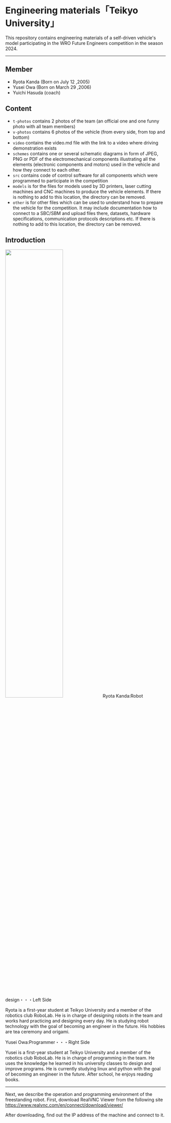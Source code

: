 Engineering materials「Teikyo University」
====

This repository contains engineering materials of a self-driven vehicle's model participating in the WRO Future Engineers competition in the season 2024.

---
## Member
* Ryota Kanda (Born on July 12 ,2005)
* Yusei Owa (Born on March 29 ,2006)
* Yuichi Hasuda (coach)
## Content

* `t-photos` contains 2 photos of the team (an official one and one funny photo with all team members)
* `v-photos` contains 6 photos of the vehicle (from every side, from top and bottom)
* `video` contains the video.md file with the link to a video where driving demonstration exists
* `schemes` contains one or several schematic diagrams in form of JPEG, PNG or PDF of the electromechanical components illustrating all the elements (electronic components and motors) used in the vehicle and how they connect to each other.
* `src` contains code of control software for all components which were programmed to participate in the competition
* `models` is for the files for models used by 3D printers, laser cutting machines and CNC machines to produce the vehicle elements. If there is nothing to add to this location, the directory can be removed.
* `other` is for other files which can be used to understand how to prepare the vehicle for the competition. It may include documentation how to connect to a SBC/SBM and upload files there, datasets, hardware specifications, communication protocols descriptions etc. If there is nothing to add to this location, the directory can be removed.

## Introduction
<img src="https://github.com/Hart1109/TeikyoRobostar-WRO-FE-2024/blob/main/t-photos/photo.funny.JPG" width="60%">
Ryota Kanda:Robot design・・・Left Side  

Ryota is a first-year student at Teikyo University and a member of the robotics club RoboLab. He is in charge of designing robots in the team and works hard practicing and designing every day. He is studying robot technology with the goal of becoming an engineer in the future. His hobbies are tea ceremony and origami.

Yusei Owa:Programmer・・・Right Side  

Yusei is a first-year student at Teikyo University and a member of the robotics club RoboLab. He is in charge of programming in the team. He uses the knowledge he learned in his university classes to design and improve programs. He is currently studying linux and python with the goal of becoming an engineer in the future. After school, he enjoys reading books.

---
Next, we describe the operation and programming environment of the freestanding robot.
First, download RealVNC Viewer from the following site
https://www.realvnc.com/en/connect/download/viewer/
 
 After downloading, find out the IP address of the machine and connect to it.


